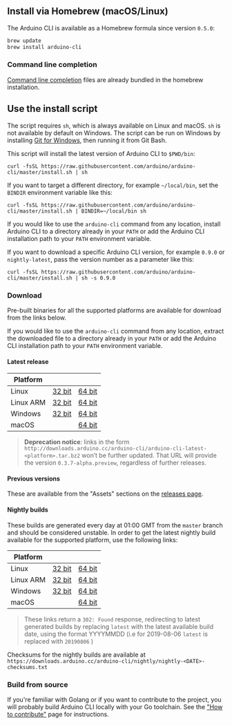 <!-- Source: https://github.com/arduino/tooling-project-assets/blob/main/other/installation-script/installation.md -->

## Install via Homebrew (macOS/Linux)

The Arduino CLI is available as a Homebrew formula since version `0.5.0`:

```sh
brew update
brew install arduino-cli
```

### Command line completion

[Command line completion](command-line-completion.md#brew) files are already bundled in the homebrew installation.

## Use the install script

The script requires `sh`, which is always available on Linux and macOS. `sh` is not available by default on Windows. The
script can be run on Windows by installing [Git for Windows](https://gitforwindows.org/), then running it from Git Bash.

This script will install the latest version of Arduino CLI to `$PWD/bin`:

```
curl -fsSL https://raw.githubusercontent.com/arduino/arduino-cli/master/install.sh | sh
```

If you want to target a different directory, for example `~/local/bin`, set the `BINDIR` environment variable like this:

```
curl -fsSL https://raw.githubusercontent.com/arduino/arduino-cli/master/install.sh | BINDIR=~/local/bin sh
```

If you would like to use the `arduino-cli` command from any location, install Arduino CLI to a directory already in your
`PATH` or add the Arduino CLI installation path to your `PATH` environment variable.

If you want to download a specific Arduino CLI version, for example `0.9.0` or `nightly-latest`, pass the version number
as a parameter like this:

```
curl -fsSL https://raw.githubusercontent.com/arduino/arduino-cli/master/install.sh | sh -s 0.9.0
```

### Download

Pre-built binaries for all the supported platforms are available for download from the links below.

If you would like to use the `arduino-cli` command from any location, extract the downloaded file to a directory already
in your `PATH` or add the Arduino CLI installation path to your `PATH` environment variable.

#### Latest release

| Platform  |                      |                      |
| --------- | -------------------- | -------------------- |
| Linux     | [32 bit][linux32]    | [64 bit][linux64]    |
| Linux ARM | [32 bit][linuxarm32] | [64 bit][linuxarm64] |
| Windows   | [32 bit][windows32]  | [64 bit][windows64]  |
| macOS     |                      | [64 bit][macos]      |

[linux64]: https://downloads.arduino.cc/arduino-cli/arduino-cli_latest_Linux_64bit.tar.gz
[linux32]: https://downloads.arduino.cc/arduino-cli/arduino-cli_latest_Linux_32bit.tar.gz
[linuxarm64]: https://downloads.arduino.cc/arduino-cli/arduino-cli_latest_Linux_ARM64.tar.gz
[linuxarm32]: https://downloads.arduino.cc/arduino-cli/arduino-cli_latest_Linux_ARMv7.tar.gz
[windows64]: https://downloads.arduino.cc/arduino-cli/arduino-cli_latest_Windows_64bit.zip
[windows32]: https://downloads.arduino.cc/arduino-cli/arduino-cli_latest_Windows_32bit.zip
[macos]: https://downloads.arduino.cc/arduino-cli/arduino-cli_latest_macOS_64bit.tar.gz

> **Deprecation notice**: links in the form
> `http://downloads.arduino.cc/arduino-cli/arduino-cli-latest-<platform>.tar.bz2` won’t be further updated. That URL
> will provide the version `0.3.7-alpha.preview`, regardless of further releases.

#### Previous versions

These are available from the "Assets" sections on the [releases page](https://github.com/arduino/arduino-cli/releases).

#### Nightly builds

These builds are generated every day at 01:00 GMT from the `master` branch and should be considered unstable. In order
to get the latest nightly build available for the supported platform, use the following links:

| Platform  |                              |                              |
| --------- | ---------------------------- | ---------------------------- |
| Linux     | [32 bit][linux32-nightly]    | [64 bit][linux64-nightly]    |
| Linux ARM | [32 bit][linuxarm32-nightly] | [64 bit][linuxarm64-nightly] |
| Windows   | [32 bit][windows32-nightly]  | [64 bit][windows64-nightly]  |
| macOS     |                              | [64 bit][macos-nightly]      |

[linux64-nightly]: https://downloads.arduino.cc/arduino-cli/nightly/arduino-cli_nightly-latest_Linux_64bit.tar.gz
[linux32-nightly]: https://downloads.arduino.cc/arduino-cli/nightly/arduino-cli_nightly-latest_Linux_32bit.tar.gz
[linuxarm64-nightly]: https://downloads.arduino.cc/arduino-cli/nightly/arduino-cli_nightly-latest_Linux_ARM64.tar.gz
[linuxarm32-nightly]: https://downloads.arduino.cc/arduino-cli/nightly/arduino-cli_nightly-latest_Linux_ARMv7.tar.gz
[windows64-nightly]: https://downloads.arduino.cc/arduino-cli/nightly/arduino-cli_nightly-latest_Windows_64bit.zip
[windows32-nightly]: https://downloads.arduino.cc/arduino-cli/nightly/arduino-cli_nightly-latest_Windows_32bit.zip
[macos-nightly]: https://downloads.arduino.cc/arduino-cli/nightly/arduino-cli_nightly-latest_macOS_64bit.tar.gz

> These links return a `302: Found` response, redirecting to latest generated builds by replacing `latest` with the
> latest available build date, using the format YYYYMMDD (i.e for 2019-08-06 `latest` is replaced with `20190806` )

Checksums for the nightly builds are available at
`https://downloads.arduino.cc/arduino-cli/nightly/nightly-<DATE>-checksums.txt`

### Build from source

If you're familiar with Golang or if you want to contribute to the project, you will probably build Arduino CLI locally
with your Go toolchain. See the ["How to contribute"](CONTRIBUTING.md#building-the-source-code) page for instructions.
